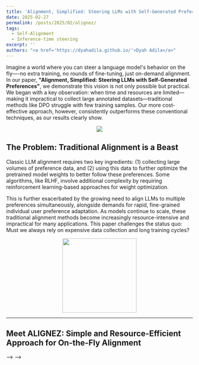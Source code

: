 ```yaml
---
title: 'Alignment, Simplified: Steering LLMs with Self-Generated Preferences'
date: 2025-02-27
permalink: /posts/2025/02/alignez/
tags:
  - Self-Alignment
  - Inference-time steering
excerpt: ''
authors: "<a href='https://dyahadila.github.io/'>Dyah Adila</a>" 
---
```


Imagine a world where you can steer a language model's behavior on the fly—-no extra training, no rounds of fine-tuning, just on-demand alignment. In our paper, **"Alignment, Simplified: Steering LLMs with Self-Generated Preferences"**, we demonstrate this vision is not only possible but practical. We began with a key observation: when time and resources are limited—making it impractical to collect large annotated datasets—traditional methods like DPO struggle with few training samples. Our more cost-effective approach, however, consistently outperforms these conventional techniques, as our results clearly show.

<p align="center">
<img src="https://sprocketlab.github.io/images/blogposts/alignez/time_sensitive_exp.png">
</p>


## The Problem: Traditional Alignment is a Beast

Classic LLM alignment requires two key ingredients: (1) collecting large volumes of preference data, and (2) using this data to further optimize the pretrained model weights to better follow these preferences. Some algorithms, like RLHF, involve additional complexity by requiring reinforcement learning-based approaches for weight optimization. 

This is further exacerbated by the growing need to align LLMs to multiple preferences simultaneously, alongside demands for rapid, fine-grained individual user preference adaptation. As models continue to scale, these traditional alignment methods become increasingly resource-intensive and impractical for many applications. This paper challenges the status quo: Must we always rely on expensive data collection and long training cycles?

<p align="center">
<img src="https://sprocketlab.github.io/images/blogposts/alignez/no-way-unbelievable.gif"  width="200">
</p>

---

## Meet ALIGNEZ: Simple and Resource-Efficient Approach for On-the-Fly Alignment
<!-- 
At its core, **ALIGNEZ** (pronounced “align-ease”) leverages two clever ideas:

1. **Self-Generated Preference Data:** Instead of waiting for human annotations, ALIGNEZ asks the model to generate its own preference pairs. It contrasts “helpful” responses with “harmful” ones, effectively tapping into the latent knowledge already within the model.
2. **Representation Editing:** By operating directly on the model’s internal embeddings, ALIGNEZ modifies the behavior of the model without the need for gradient descent or heavy fine-tuning. It identifies and manipulates the subspace corresponding to the desired behavioral traits—steering outputs toward more aligned, desirable responses.

---

## How It Works: A Peek Under the Hood

### 1. Self-Generated Preferences

- **The Process:** For a given query, the model produces two sets of responses—one reflecting a “helpful” persona and the other a “harmful” one.
- **The Outcome:** These pairs provide a synthetic signal that distinguishes good behavior from bad, laying the groundwork for targeted alignment.

### 2. Identifying the Alignment Subspace

- **Embedding Space Magic:** Using singular value decomposition (SVD) on the differences between helpful and harmful response embeddings, ALIGNEZ isolates the “alignment subspace.”
- **Selective Intervention:** It then filters and applies modifications only to the relevant components, ensuring a precise and nuanced steering of the model.

### 3. Editing on the Fly

- **Dynamic Adjustment:** During inference, the model’s embeddings are adjusted based on the identified subspace. Depending on whether the goal is to amplify helpful traits or suppress harmful ones, the intervention can be tuned dynamically.
- **Layer Selection:** The paper also smartly chooses which layers to intervene in, focusing on those where the alignment signal is strongest.

---

## Results That Speak Volumes

The experiments reported in the paper are nothing short of impressive:

- **Alignment Boosts:** ALIGNEZ improves alignment performance by up to **19.9%** on general tasks and even shows gains (around **1.9%**) on challenging mathematical reasoning tasks.
- **Multi-Objective Control:** Not only can it steer models towards being more helpful or harmless, but it can also manage multiple objectives simultaneously. This multi-dimensional control is a big win for applications requiring nuanced behavior.
- **Accelerated Alignment:** When used to enhance methods like DPO—especially with scarce ground-truth data—ALIGNEZ brings performance up to par with models trained on much larger datasets.

These results demonstrate that, sometimes, the best alignment strategy might be to let the model help itself, a philosophy that feels both intuitively elegant and practically promising.

---

## Implications and Future Directions

The ALIGNEZ approach opens up a range of exciting possibilities:

- **Rapid Personalization:** In settings where time and computational resources are limited, on-the-fly alignment means LLMs can be customized for diverse user needs without heavy overhead.
- **Resource Efficiency:** By sidestepping the need for extensive human annotation and fine-tuning, ALIGNEZ lowers the barrier for deploying aligned models at scale.
- **Broader Applications:** Beyond safety and ethical alignment, the same principles could be used to boost specialized capabilities, like advanced reasoning or domain-specific expertise.

In essence, the paper paves the way for more agile, responsive, and cost-effective approaches to LLM alignment.

---

## Final Thoughts

"Alignment, Simplified" is a refreshing take on a long-standing challenge in AI research. By harnessing the model's own internal capabilities to generate preference data and edit its representations, the authors not only challenge conventional wisdom but also chart a course toward more efficient, multi-objective, and scalable alignment strategies.

For anyone interested in the cutting edge of model alignment—and who appreciates a touch of engineering elegance reminiscent of [Roboshot](https://sprocketlab.github.io/posts/2023/07/roboshot/)—this paper is a must-read. It’s a vivid reminder that sometimes, the best innovations come from rethinking the basics and trusting the system’s innate strengths.

---

*Source: "Alignment, Simplified: Steering LLMs with Self-Generated Preferences" :contentReference[oaicite:0]{index=0}* --> --> -->
